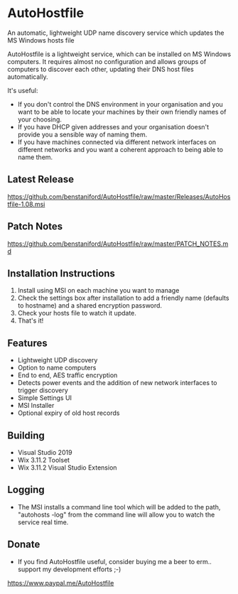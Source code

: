 # AutoHostfile

An automatic, lightweight UDP name discovery service which updates the MS Windows hosts file

AutoHostfile is a lightweight service, which can be installed on MS Windows computers. It requires almost no configuration and allows groups of computers to discover each other, updating their DNS host files automatically.

It's useful:

* If you don't control the DNS environment in your organisation and you want to be able to locate your machines by their own friendly names of your choosing.
* If you have DHCP given addresses and your organisation doesn't provide you a sensible way of naming them.
* If you have machines connected via different network interfaces on different networks and you want a coherent approach to being able to name them.

## Latest Release

https://github.com/benstaniford/AutoHostfile/raw/master/Releases/AutoHostfile-1.08.msi

## Patch Notes

https://github.com/benstaniford/AutoHostfile/raw/master/PATCH_NOTES.md

## Installation Instructions

1. Install using MSI on each machine you want to manage
2. Check the settings box after installation to add a friendly name (defaults to hostname) and a shared encryption password.
3. Check your hosts file to watch it update.
4. That's it!

## Features

* Lightweight UDP discovery
* Option to name computers
* End to end, AES traffic encryption
* Detects power events and the addition of new network interfaces to trigger discovery
* Simple Settings UI
* MSI Installer
* Optional expiry of old host records

## Building

* Visual Studio 2019
* Wix 3.11.2 Toolset
* Wix 3.11.2 Visual Studio Extension

## Logging

* The MSI installs a command line tool which will be added to the path, "autohosts -log" from the command line will allow you to watch the service real time.

## Donate

* If you find AutoHostfile useful, consider buying me a beer to erm.. support my development efforts ;-)

https://www.paypal.me/AutoHostfile
